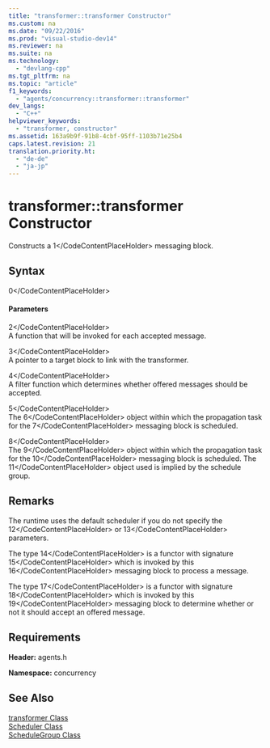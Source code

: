 ```yaml
---
title: "transformer::transformer Constructor"
ms.custom: na
ms.date: "09/22/2016"
ms.prod: "visual-studio-dev14"
ms.reviewer: na
ms.suite: na
ms.technology: 
  - "devlang-cpp"
ms.tgt_pltfrm: na
ms.topic: "article"
f1_keywords: 
  - "agents/concurrency::transformer::transformer"
dev_langs: 
  - "C++"
helpviewer_keywords: 
  - "transformer, constructor"
ms.assetid: 163a9b9f-91b8-4cbf-95ff-1103b71e25b4
caps.latest.revision: 21
translation.priority.ht: 
  - "de-de"
  - "ja-jp"
---
```

# transformer::transformer Constructor
Constructs a <CodeContentPlaceHolder>1\</CodeContentPlaceHolder> messaging block.  
  
## Syntax  
  
<CodeContentPlaceHolder>0\</CodeContentPlaceHolder>  
#### Parameters  
 <CodeContentPlaceHolder>2\</CodeContentPlaceHolder>  
 A function that will be invoked for each accepted message.  
  
 <CodeContentPlaceHolder>3\</CodeContentPlaceHolder>  
 A pointer to a target block to link with the transformer.  
  
 <CodeContentPlaceHolder>4\</CodeContentPlaceHolder>  
 A filter function which determines whether offered messages should be accepted.  
  
 <CodeContentPlaceHolder>5\</CodeContentPlaceHolder>  
 The <CodeContentPlaceHolder>6\</CodeContentPlaceHolder> object within which the propagation task for the <CodeContentPlaceHolder>7\</CodeContentPlaceHolder> messaging block is scheduled.  
  
 <CodeContentPlaceHolder>8\</CodeContentPlaceHolder>  
 The <CodeContentPlaceHolder>9\</CodeContentPlaceHolder> object within which the propagation task for the <CodeContentPlaceHolder>10\</CodeContentPlaceHolder> messaging block is scheduled. The <CodeContentPlaceHolder>11\</CodeContentPlaceHolder> object used is implied by the schedule group.  
  
## Remarks  
 The runtime uses the default scheduler if you do not specify the <CodeContentPlaceHolder>12\</CodeContentPlaceHolder> or <CodeContentPlaceHolder>13\</CodeContentPlaceHolder> parameters.  
  
 The type <CodeContentPlaceHolder>14\</CodeContentPlaceHolder> is a functor with signature <CodeContentPlaceHolder>15\</CodeContentPlaceHolder> which is invoked by this <CodeContentPlaceHolder>16\</CodeContentPlaceHolder> messaging block to process a message.  
  
 The type <CodeContentPlaceHolder>17\</CodeContentPlaceHolder> is a functor with signature <CodeContentPlaceHolder>18\</CodeContentPlaceHolder> which is invoked by this <CodeContentPlaceHolder>19\</CodeContentPlaceHolder> messaging block to determine whether or not it should accept an offered message.  
  
## Requirements  
 **Header:** agents.h  
  
 **Namespace:** concurrency  
  
## See Also  
 [transformer Class](../vs140/transformer-class.md)   
 [Scheduler Class](../vs140/scheduler-class.md)   
 [ScheduleGroup Class](../vs140/schedulegroup-class.md)